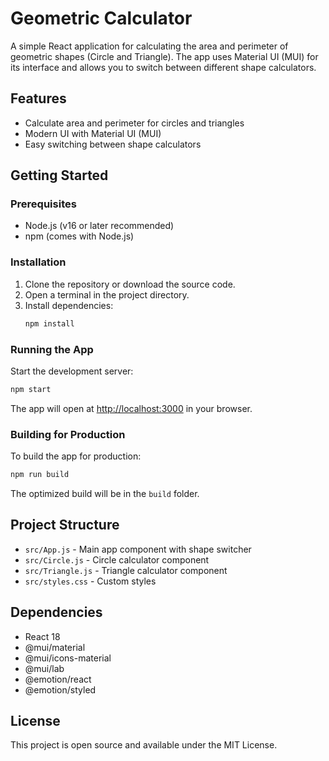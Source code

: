 # Geometric Calculator

A simple React application for calculating the area and perimeter of geometric shapes (Circle and Triangle). The app uses Material UI (MUI) for its interface and allows you to switch between different shape calculators.

## Features
- Calculate area and perimeter for circles and triangles
- Modern UI with Material UI (MUI)
- Easy switching between shape calculators

## Getting Started

### Prerequisites
- Node.js (v16 or later recommended)
- npm (comes with Node.js)

### Installation
1. Clone the repository or download the source code.
2. Open a terminal in the project directory.
3. Install dependencies:
   ```bash
   npm install
   ```

### Running the App
Start the development server:
```bash
npm start
```
The app will open at [http://localhost:3000](http://localhost:3000) in your browser.

### Building for Production
To build the app for production:
```bash
npm run build
```
The optimized build will be in the `build` folder.

## Project Structure
- `src/App.js` - Main app component with shape switcher
- `src/Circle.js` - Circle calculator component
- `src/Triangle.js` - Triangle calculator component
- `src/styles.css` - Custom styles

## Dependencies
- React 18
- @mui/material
- @mui/icons-material
- @mui/lab
- @emotion/react
- @emotion/styled

## License
This project is open source and available under the MIT License.
